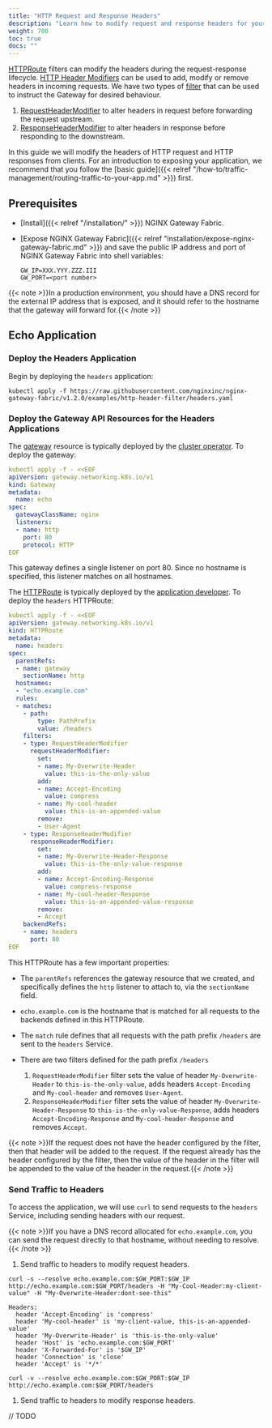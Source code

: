 ```yaml
---
title: "HTTP Request and Response Headers"
description: "Learn how to modify request and response headers for your HTTP Route using NGINX Gateway Fabric."
weight: 700
toc: true
docs: ""
---
```


[HTTPRoute](https://gateway-api.sigs.k8s.io/api-types/httproute/) filters can modify the headers during the request-response lifecycle. [HTTP Header Modifiers](https://gateway-api.sigs.k8s.io/guides/http-header-modifier/?h=request#http-header-modifiers) can be used to add, modify or remove headers in incoming requests. We have two types of [filter](https://gateway-api.sigs.k8s.io/api-types/httproute/#filters-optional) that can be used to instruct the Gateway for desired behaviour.

1. [RequestHeaderModifier](https://gateway-api.sigs.k8s.io/guides/http-header-modifier/?h=request#http-request-header-modifier) to alter headers in request before forwarding the request upstream.
1. [ResponseHeaderModifier](https://gateway-api.sigs.k8s.io/guides/http-header-modifier/?h=request#http-response-header-modifier) to alter headers in response before responding to the downstream.


In this guide we will modify the headers of HTTP request and HTTP responses from clients. For an introduction to exposing your application, we recommend that you follow the [basic guide]({{< relref "/how-to/traffic-management/routing-traffic-to-your-app.md" >}}) first.


## Prerequisites

- [Install]({{< relref "/installation/" >}}) NGINX Gateway Fabric.
- [Expose NGINX Gateway Fabric]({{< relref "installation/expose-nginx-gateway-fabric.md" >}}) and save the public IP
  address and port of NGINX Gateway Fabric into shell variables:

   ```text
   GW_IP=XXX.YYY.ZZZ.III
   GW_PORT=<port number>
   ```

{{< note >}}In a production environment, you should have a DNS record for the external IP address that is exposed, and it should refer to the hostname that the gateway will forward for.{{< /note >}}

## Echo Application

### Deploy the Headers Application

Begin by deploying the `headers` application:

```shell
kubectl apply -f https://raw.githubusercontent.com/nginxinc/nginx-gateway-fabric/v1.2.0/examples/http-header-filter/headers.yaml
```

### Deploy the Gateway API Resources for the Headers Applications

The [gateway](https://gateway-api.sigs.k8s.io/api-types/gateway/) resource is typically deployed by the [cluster operator](https://gateway-api.sigs.k8s.io/concepts/roles-and-personas/#roles-and-personas_1). To deploy the gateway:

```yaml
kubectl apply -f - <<EOF
apiVersion: gateway.networking.k8s.io/v1
kind: Gateway
metadata:
  name: echo
spec:
  gatewayClassName: nginx
  listeners:
  - name: http
    port: 80
    protocol: HTTP
EOF
```

This gateway defines a single listener on port 80. Since no hostname is specified, this listener matches on all hostnames.

The [HTTPRoute](https://gateway-api.sigs.k8s.io/api-types/httproute/) is typically deployed by the [application developer](https://gateway-api.sigs.k8s.io/concepts/roles-and-personas/#roles-and-personas_1). To deploy the `headers` HTTPRoute:


```yaml
kubectl apply -f - <<EOF
apiVersion: gateway.networking.k8s.io/v1
kind: HTTPRoute
metadata:
  name: headers
spec:
  parentRefs:
  - name: gateway
    sectionName: http
  hostnames:
  - "echo.example.com"
  rules:
  - matches:
    - path:
        type: PathPrefix
        value: /headers
    filters:
    - type: RequestHeaderModifier
      requestHeaderModifier:
        set:
        - name: My-Overwrite-Header
          value: this-is-the-only-value
        add:
        - name: Accept-Encoding
          value: compress
        - name: My-cool-header
          value: this-is-an-appended-value
        remove:
        - User-Agent
    - type: ResponseHeaderModifier
      responseHeaderModifier:
        set:
        - name: My-Overwrite-Header-Response
          value: this-is-the-only-value-response
        add:
        - name: Accept-Encoding-Response
          value: compress-response
        - name: My-cool-header-Response
          value: this-is-an-appended-value-response
        remove:
        - Accept
    backendRefs:
    - name: headers
      port: 80
EOF
```

This HTTPRoute has a few important properties:

- The `parentRefs` references the gateway resource that we created, and specifically defines the `http` listener to attach to, via the `sectionName` field.
- `echo.example.com` is the hostname that is matched for all requests to the backends defined in this HTTPRoute.
- The `match` rule defines that all requests with the path prefix `/headers` are sent to the `headers` Service.
- There are two filters defined for the path prefix `/headers`

    1. `RequestHeaderModifier` filter sets the value of header `My-Overwrite-Header` to `this-is-the-only-value`, adds headers `Accept-Encoding` and `My-cool-header` and removes `User-Agent`.
    1. `ResponseHeaderModifier` filter sets the value of header `My-Overwrite-Header-Response` to `this-is-the-only-value-Response`, adds headers `Accept-Encoding-Response` and `My-cool-header-Response` and removes `Accept`.


{{< note >}}If the request does not have the header configured by the filter, then that header will be added to the request. If the request already has the header configured by the filter, then the value of the header in the filter will be appended to the value of the header in the request.{{< /note >}}

### Send Traffic to Headers

To access the application, we will use `curl` to send requests to the `headers` Service, including sending headers with our request.

{{< note >}}If you have a DNS record allocated for `echo.example.com`, you can send the request directly to that hostname, without needing to resolve.{{< /note >}}


1. Send traffic to headers to modify request headers.

```shell
curl -s --resolve echo.example.com:$GW_PORT:$GW_IP http://echo.example.com:$GW_PORT/headers -H "My-Cool-Header:my-client-value" -H "My-Overwrite-Header:dont-see-this"
```

```text
Headers:
  header 'Accept-Encoding' is 'compress'
  header 'My-cool-header' is 'my-client-value, this-is-an-appended-value'
  header 'My-Overwrite-Header' is 'this-is-the-only-value'
  header 'Host' is 'echo.example.com:$GW_PORT'
  header 'X-Forwarded-For' is '$GW_IP'
  header 'Connection' is 'close'
  header 'Accept' is '*/*'
```

```shell
curl -v --resolve echo.example.com:$GW_PORT:$GW_IP http://echo.example.com:$GW_PORT/headers
```


1. Send traffic to headers to modify response headers.


// TODO
